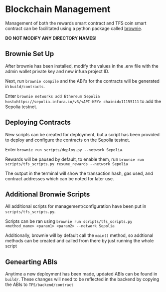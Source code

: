 # Blockchain Management

Management of both the rewards smart contract and TFS coin smart contract can be facilitated using a python package called [brownie](https://eth-brownie.readthedocs.io/en/stable/install.html).

**DO NOT MODIFY ANY DIRECTORY NAMES!**

## Brownie Set Up
After brownie has been installed, modify the values in the .env file with the admin wallet private key and new infura project ID.

Next, run `brownie compile` and the ABI's for the contracts will be generated in `build/contracts`.

Enter `brownie networks add Ethereum Sepolia host=https://sepolia.infura.io/v3/<API-KEY> chainid=11155111` to add the Sepolia testnet. 

## Deploying Contracts
New scripts can be created for deployment, but a script has been provided to deploy and configure the contracts on the Sepolia testnet.

Enter `brownie run scripts/deploy.py --network Sepolia`.

Rewards will be paused by default, to enable them, run `brownie run scripts/tfs_scripts.py resume_rewards --network Sepolia`

The output in the terminal will show the transaction hash, gas used, and contract addresses which can be noted for later use.

## Additional Bronwie Scripts
All additional scripts for management/configuration have been put in `scripts/tfs_scripts.py`.

Scripts can be ran using `brownie run scripts/tfs_scripts.py <method_name> <param1> <param2> --network Sepolia`

Additionally, brownie will by default call the `main()` method, so addtional methods can be created and called from there by just running the whole script

## Genearting ABIs
Anytime a new deployment has been made, updated ABIs can be found in `build/`. These changes will need to be reflected in the backend by copying the ABIs to `TFS/backend/contract`








